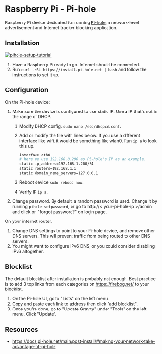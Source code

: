 # Raspberry Pi - Pi-hole

Raspberry Pi device dedicated for running [Pi-hole](https://docs.pi-hole.net/main/basic-install/), a network-level advertisement and Internet tracker blocking application.

## Installation

[![pihole-setup-tutorial](https://img.youtube.com/vi/cE21YjuaB6o/0.jpg)](https://www.youtube.com/watch?v=cE21YjuaB6o)

1. Have a Raspberry Pi ready to go. Internet should be connected.
1. Run `curl -sSL https://install.pi-hole.net | bash` and follow the instructions to set it up.

## Configuration

On the Pi-hole device:

1. Make sure the device is configured to use static IP. Use a IP that's not in the range of DHCP.
    1. Modify DHCP config. `sudo nano /etc/dhcpcd.conf`.
    1. Add or modify the file with lines below. If you use a different interface like wifi, it would be something like wlan0. Run `ip a` to look this up.

        ```bash
        interface eth0
        # here we use 192.168.0.200 as Pi-hole's IP as an example.
        static ip_address=192.168.1.200/24
        static routers=192.168.1.1
        static domain_name_servers=127.0.0.1
        ```

    1. Reboot device `sudo reboot now`.
    1. Verify IP `ip a`.
1. Change password. By default, a random password is used. Change it by running `pihole setpassword`, or go to http://< your-pi-hole-ip >/admin and click on "forgot password?" on login page.

On your internet router:

1. Change DNS settings to point to your Pi-hole device, and remove other DNS servers. This will prevent traffic from being routed to other DNS servers.
1. You might want to configure IPv6 DNS, or you could consider disabling IPv6 altogether.

## Blocklist

The default blocklist after installation is probably not enough. Best practice is to add 3 top links from each categories on <https://firebog.net/> to your blocklist.

1. On the Pi-hole UI, go to "Lists" on the left menu.
1. Copy and paste each link to address then click "add blocklist".
1. Once you're done, go to "Update Gravity" under "Tools" on the left menu. Click "Update".

## Resources

- <https://docs.pi-hole.net/main/post-install/#making-your-network-take-advantage-of-pi-hole>